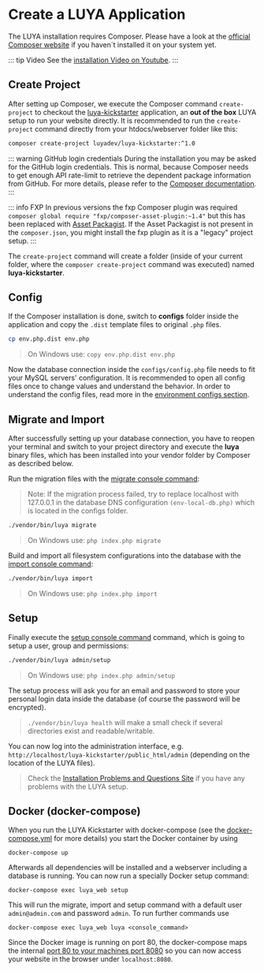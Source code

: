 # Create a LUYA Application

The LUYA installation requires Composer. Please have a look at the [official Composer website](https://getcomposer.org/doc/00-intro.md) if you haven´t installed it on your system yet.

::: tip Video
See the [installation Video on Youtube](https://www.youtube.com/watch?v=Ybq878PMe_U).
:::

## Create Project

After setting up Composer, we execute the Composer command `create-project` to checkout the [luya-kickstarter](https://github.com/luyadev/luya-kickstarter-bootstrap4) application, an **out of the box** LUYA setup to run your website directly. It is recommended to run the `create-project` command directly from your htdocs/webserver folder like this:

```sh
composer create-project luyadev/luya-kickstarter:^1.0
```

::: warning GitHub login credentials
During the installation you may be asked for the GitHub login credentials. This is normal, because Composer needs to get enough API rate-limit to retrieve the dependent package information from GitHub. For more details, please refer to the [Composer documentation](https://getcomposer.org/doc/articles/troubleshooting.md#api-rate-limit-and-oauth-tokens).
:::

::: info FXP
In previous versions the fxp Composer plugin was required `composer global require "fxp/composer-asset-plugin:~1.4"` but this has been replaced with [Asset Packagist](https://asset-packagist.org). If the Asset Packagist is not present in the `composer.json`, you might install the fxp plugin as it is a "legacy" project setup.
:::

The `create-project` command will create a folder (inside of your current folder, where the `composer create-project` command was executed) named **luya-kickstarter**. 

## Config

If the Composer installation is done, switch to **configs** folder inside the application and copy the `.dist` template files to original `.php` files.

```sh
cp env.php.dist env.php
```

> On Windows use:  `copy env.php.dist env.php`

Now the database connection inside the `configs/config.php` file needs to fit your MySQL servers' configuration. It is recommended to open all config files once to change values and understand the behavior. In order to understand the config files, read more in the [environment configs section](/guide/installation/environments.html).

## Migrate and Import

After successfully setting up your database connection, you have to reopen your terminal and switch to your project directory and execute the **luya** binary files, which has been installed into your vendor folder by Composer as described below.

Run the migration files with the [migrate console command](/guide/app/console):

> Note: If the migration process failed, try to replace localhost with 127.0.0.1 in the database DNS configuration `(env-local-db.php)` which is located in the  configs folder.

```sh
./vendor/bin/luya migrate
```

> On Windows use: `php index.php migrate`

Build and import all filesystem configurations into the database with the [import console command](/guide/app/console):

```sh
./vendor/bin/luya import
```

> On Windows use: `php index.php import`

## Setup

Finally execute the [setup console command](/guide/app/console) command, which is going to setup a user, group and permissions:

```sh
./vendor/bin/luya admin/setup
```

> On Windows use: `php index.php admin/setup`

The setup process will ask you for an email and password to store your personal login data inside the database (of course the password will be encrypted).

> `./vendor/bin/luya health` will make a small check if several directories exist and readable/writable.

You can now log into the administration interface, e.g. `http://localhost/luya-kickstarter/public_html/admin` (depending on the location of the LUYA files).

> Check the [Installation Problems and Questions Site](/guide/installation/problems) if you have any problems with the LUYA setup.

## Docker (docker-compose)

When you run the LUYA Kickstarter with docker-compose (see the [docker-compose.yml](https://github.com/luyadev/luya-kickstarter/blob/master/docker-compose.yml) for more details) you start the Docker container by using

```
docker-compose up
```

Afterwards all dependencies will be installed and a webserver including a database is running. You can now run a specially Docker setup command:

```
docker-compose exec luya_web setup
``` 

This will run the migrate, import and setup command with a default user `admin@admin.com` and password `admin`. To run further commands use

```
docker-compose exec luya_web luya <console_command>
```

Since the Docker image is running on port 80, the docker-compose maps the internal [port 80 to your machines port 8080](https://github.com/luyadev/luya-kickstarter/blob/master/docker-compose.yml#L27) so you can now access your website in the browser under `localhost:8080`.